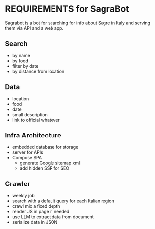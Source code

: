 # REQUIREMENTS for SagraBot
Sagrabot is a bot for searching for info about Sagre in Italy and serving them via API and a web app.

## Search
- by name
- by food
- filter by date
- by distance from location

## Data
- location
- food
- date
- small description
- link to official whatever

## Infra Architecture
- embedded database for storage
- server for APIs
- Compose SPA
    - generate Google sitemap xml
    - add hidden SSR for SEO

## Crawler
- weekly job
- search with a default query for each Italian region
- crawl mix a fixed depth
- render JS in page if needed
- use LLM to extract data from document
- serialize data in JSON